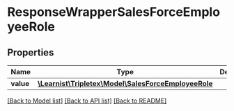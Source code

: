 # ResponseWrapperSalesForceEmployeeRole

## Properties
Name | Type | Description | Notes
------------ | ------------- | ------------- | -------------
**value** | [**\Learnist\Tripletex\Model\SalesForceEmployeeRole**](SalesForceEmployeeRole.md) |  | [optional] 

[[Back to Model list]](../../README.md#documentation-for-models) [[Back to API list]](../../README.md#documentation-for-api-endpoints) [[Back to README]](../../README.md)

